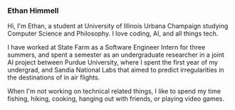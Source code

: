 ### Ethan Himmell

Hi, I'm Ethan, a student at University of Illinois Urbana Champaign studying Computer Science and Philosophy. I love coding, AI, and all things tech.

I have worked at State Farm as a Software Engineer Intern for three summers, and spent a semester as an undergraduate researcher in a joint AI project between Purdue University, where I spent the first year of my undergrad, and Sandia National Labs that aimed to predict irregularities in the destinations of in air flights.

When I'm not working on technical related things, I like to spend my time fishing, hiking, cooking, hanging out with friends, or playing video games.
